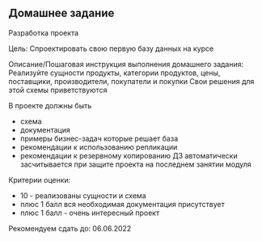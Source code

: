 ## Домашнее задание

Разработка проекта

Цель:
Спроектировать свою первую базу данных на курсе

Описание/Пошаговая инструкция выполнения домашнего задания:
Реализуйте сущности продукты, категории продуктов, цены, поставщики,
производители, покупатели и покупки
Свои решения для этой схемы приветствуются

В проекте должны быть

- схема
- документация
- примеры бизнес-задач которые решает база
- рекомендации к использованию репликации
- рекомендации к резервному копированию ДЗ автоматически засчитывается при защите проекта на последнем занятии модуля

Критерии оценки:
- 10 - реализованы сущности и схема
- плюс 1 балл вся необходимая документация присутствует
- плюс 1 балл - очень интересный проект

Рекомендуем сдать до: 06.06.2022
